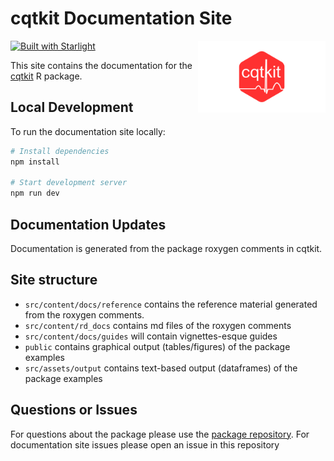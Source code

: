 # cqtkit Documentation Site

<img src='src/assets/cqtkit.png' align="right" height="115" />

[![Built with Starlight](https://astro.badg.es/v2/built-with-starlight/tiny.svg)](https://starlight.astro.build)

This site contains the documentation for the [cqtkit](https://github.com/a2-ai/cqtkit) R package.

## Local Development

To run the documentation site locally:

```bash
# Install dependencies
npm install

# Start development server
npm run dev
```

## Documentation Updates

Documentation is generated from the package roxygen comments in cqtkit.

## Site structure

- `src/content/docs/reference` contains the reference material generated from the roxygen comments.
- `src/content/rd_docs` contains md files of the roxygen comments
- `src/content/docs/guides` will contain vignettes-esque guides
- `public` contains graphical output (tables/figures) of the package examples
- `src/assets/output` contains text-based output (dataframes) of the package examples

## Questions or Issues

For questions about the package please use the [package repository](https://github.com/a2-ai/cqtkit). For documentation site issues please open an issue in this repository
